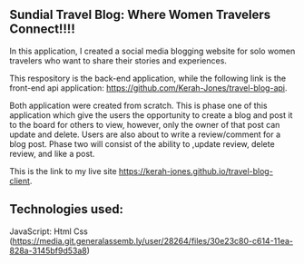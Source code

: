 Sundial Travel Blog: Where Women Travelers Connect!!!!
---
In this application, I created a social media blogging website for solo women travelers who want to share their stories and experiences.

This respository is the back-end application, while the following link is the front-end api application: https://github.com/Kerah-Jones/travel-blog-api.

Both application were created from scratch. This is phase one of this application which give the users the opportunity to create a blog and post it to the board for others to view, however, only the owner of that post can update and delete. Users are also about to write a review/comment for a blog post. Phase two will consist of the ability to ,update review, delete review, and like a post.

This is the link to my live site https://kerah-jones.github.io/travel-blog-client.

Technologies used: 
----
JavaScript:
Html
Css
(https://media.git.generalassemb.ly/user/28264/files/30e23c80-c614-11ea-828a-3145bf9d53a8)
